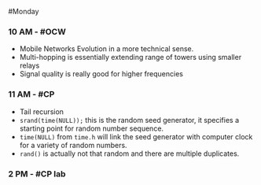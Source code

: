 #Monday 
### 10 AM - #OCW 
- Mobile Networks Evolution in a more technical sense.
- Multi-hopping is essentially extending range of towers using smaller relays
- Signal quality is really good for higher frequencies

### 11 AM - #CP 
- Tail recursion
- `srand(time(NULL));` this is the random seed generator, it specifies a starting point for random number sequence.
- `time(NULL)` from `time.h` will link the seed generator with computer clock for a variety of random numbers.
- `rand()` is actually not that random and there are multiple duplicates.

### 2 PM - #CP lab